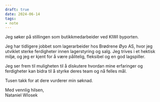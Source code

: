 ```yaml
---
draft: true
date: 2024-06-14
tags:
- note
---
```

Jeg søker på stillingen som butikkmedarbeider ved KIWI byporten. 

Jeg har tidligere jobbet som lagerarbeider hos Brødrene Øyo AS, hvor jeg utviklet sterke ferdigheter innen lagerstyring og salg. Jeg trives i et hektisk miljø, og jeg er kjent for å være pålitelig, fleksibel og en god lagspiller. 

Jeg ser frem til muligheten til å diskutere hvordan mine erfaringer og ferdigheter kan bidra til å styrke deres team og nå felles mål.

Tusen takk for at dere vurderer min søknad.

Med vennlig hilsen,  
Nataniel Wlosek

